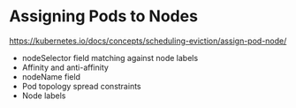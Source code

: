 # Assigning Pods to Nodes

https://kubernetes.io/docs/concepts/scheduling-eviction/assign-pod-node/

- nodeSelector field matching against node labels
- Affinity and anti-affinity
- nodeName field
- Pod topology spread constraints
- Node labels
